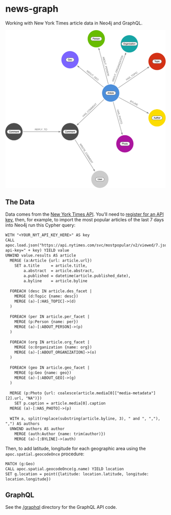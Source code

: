 # news-graph

Working with New York Times article data in Neo4j and GraphQL.

![](img/datamodel.png)

## The Data

Data comes from the [New York Times API](https://developer.nytimes.com/). You'll need to [register for an API key](https://developer.nytimes.com/get-started), then, for example, to import the most popular articles of the last 7 days into Neo4j run this Cypher query:

```cypher
WITH "<YOUR_NYT_API_KEY_HERE>" AS key
CALL apoc.load.json("https://api.nytimes.com/svc/mostpopular/v2/viewed/7.json?api-key=" + key) YIELD value
UNWIND value.results AS article
  MERGE (a:Article {url: article.url})
    SET a.title     = article.title,
        a.abstract  = article.abstract,
        a.published = datetime(article.published_date),
        a.byline    = article.byline

  FOREACH (desc IN article.des_facet | 
    MERGE (d:Topic {name: desc})
    MERGE (a)-[:HAS_TOPIC]->(d)
  )

  FOREACH (per IN article.per_facet |
    MERGE (p:Person {name: per})
    MERGE (a)-[:ABOUT_PERSON]->(p)
  )

  FOREACH (org IN article.org_facet |
    MERGE (o:Organization {name: org})
    MERGE (a)-[:ABOUT_ORGANIZATION]->(o)
  )

  FOREACH (geo IN article.geo_facet |
    MERGE (g:Geo {name: geo})
    MERGE (a)-[:ABOUT_GEO]->(g)
  )

  MERGE (p:Photo {url: coalesce(article.media[0]["media-metadata"][2].url, "NA")})
    SET p.caption = article.media[0].caption
  MERGE (a)-[:HAS_PHOTO]->(p)

  WITH a, split(replace(substring(article.byline, 3), " and ", ","), ",") AS authors
  UNWIND authors AS author
    MERGE (auth:Author {name: trim(author)})
    MERGE (a)-[:BYLINE]->(auth)
```

Then, to add latitude, longitude for each geographic area using the `apoc.spatial.geocodeOnce` procedure:

```cypher
MATCH (g:Geo)
CALL apoc.spatial.geocodeOnce(g.name) YIELD location
SET g.location = point({latitude: location.latitude, longitude: location.longitude})
```

## GraphQL

See the [/graphql](/graphql) directory for the GraphQL API code.
